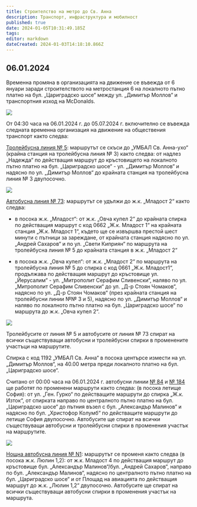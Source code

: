 ```yaml
---
title: Строителство на метро до Св. Анна
description: Транспорт, инфраструктура и мобилност
published: true
date: 2024-01-05T10:31:49.185Z
tags: 
editor: markdown
dateCreated: 2024-01-03T14:18:10.866Z
---
```


## 06.01.2024
Временна промяна в организацията на движение се въвежда от 6 януари заради строителството на метростанция 6 на локалното пътно платно на бул. „Цариградско шосе“ между ул. „Димитър Моллов“ и транспортния изход на McDonalds.

<img src="https://drive.google.com/uc?id=1urC_OPNCQUPAjrmZhgFcdEFfKlwwkK3h">



От 04:30 часа на 06.01.2024 г. до 05.07.2024 г. включително се въвежда следната временна организация на движение на обществения транспорт както следва:

[Тролейбусна линия № 5](/bg/public-transport/trolleybus-routes-1960-sega/5): маршрутът се скъси до „УМБАЛ Св. Анна-ухо“ (крайна станция на тролейбусна линия № 3) както следва: от надлез „Надежда“ по действащия маршрут до кръстовището на локалното пътно платно на бул. „Цариградско шосе“ - ул. „Димитър Моллов“ и надясно по ул. „Димитър Моллов“ до крайната станция на тролейбусна линия № 3 двупосочно.

<img src="https://drive.google.com/uc?id=1_aIaOEDEJj2fD0O8Okl1wqx3DuhAD54T">

[Автобусна линия № 73](/bg/public-transport/bus-routes-1968-sega/73): маршрутът се удължи до ж.к. „Младост 2“ както следва:

- в посока ж.к. „Младост“: от ж.к. „Овча купел 2“ до крайната спирка по действащия маршрут с код 0662 „Ж.к. Младост 1“ на крайната станция „Ж.к. Младост 1“, където ще се извършва престой шест минути с пътници за зареждане, от крайната станция надясно по ул. „Андрей Сахаров“ и по ул. „Свети Киприян“ по маршрута на тролейбусна линия № 5 до крайната станция в ж.к. „Младост 2“

- в посока ж.к. „Овча купел“: от ж.к. „Младост 2“ по маршрута на тролейбусна линия № 5 до спирка с код 0661 „Ж.к. Младост1“, продължава по действащия маршрут до кръстовище ул. „Йерусалим“ - ул. „Митрополит Серафим Сливенски“, наляво по ул. „Митрополит Серафим Сливенски“ до ул. „Д-р Стоян Чомаков“, надясно по ул. „Д-р Стоян Чомаков“ (през крайната станция на тролейбусни линии №№ 3 и 5), надясно по ул. „Димитър Моллов“ и наляво по локалното пътно платно на бул. „Цариградско шосе“ по маршрута до ж.к. „Овча купел 2“.

<img src="https://drive.google.com/uc?id=1cBiXxX13uEWOg_DDGZ991TVdbdeIMAKl">


Тролейбусите от линия № 5 и автобусите от линия № 73 спират на всички съществуващи автобусни и тролейбусни спирки в променените участъци на маршрутите.

Спирка с код 1192 „УМБАЛ Св. Анна“ в посока центърсе измести на ул. „Димитър Моллов“, на 40.00 метра преди локалното платно на бул. „Цариградско шосе“.

Считано от 00:00 часа на 06.01.2024 г. автобусни линии [№ 84](/bg/public-transport/bus-routes-1968-sega/84) и [№ 184](/bg/public-transport/bus-routes-1968-sega/184) ще работят по променени маршрути както следва: (в посока летище София): от ул. „Ген. Гурко“ по действащите маршрути до спирка „Ж.к. Изток“, от спирката направо по централното пътно платно на бул. „Цариградско шосе“ до пътния възел с бул. „Александър Малинов“ и надясно по бул. „Христофор Колумб“ по действащите маршрути до летище София двупосочно. Автобусите ще спират на всички съществуващи автобусни и тролейбусни спирки в променения участък на маршрутите.

<img src="https://drive.google.com/uc?id=1jG38rHAN8keUTo6kKR6KIex2LPLnGmvY">

[Нощна автобусна линия № N1](/bg/public-transport/bus-routes-1968-sega/N1): маршрутът се променя както следва (в посока ж.к. Люлин 1,2): от ж.к. Младост 4 по действащия маршрут до кръстовище бул. „Александър Малинов“/бул. „Андрей Сахаров“, направо по бул. „Александър Малинов“, надясно по централното пътно платно на бул. „Цариградско шосе“ и от Площад на авиацията по действащия маршрут до ж.к. „Люлин 1,2“ двупосочно. Автобусите ще спират на всички съществуващи автобусни спирки в променения участък на маршрута.



